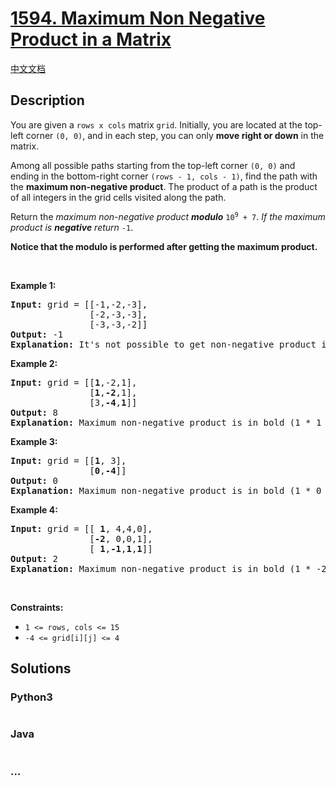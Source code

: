 # [1594. Maximum Non Negative Product in a Matrix](https://leetcode.com/problems/maximum-non-negative-product-in-a-matrix)

[中文文档](/solution/1500-1599/1594.Maximum%20Non%20Negative%20Product%20in%20a%20Matrix/README.md)

## Description

<p>You are given a&nbsp;<code>rows x cols</code>&nbsp;matrix&nbsp;<code>grid</code>.&nbsp;Initially, you&nbsp;are located at the top-left&nbsp;corner <code>(0, 0)</code>,&nbsp;and in each step, you can only <strong>move right&nbsp;or&nbsp;down</strong> in the matrix.</p>

<p>Among all possible paths starting from the top-left corner&nbsp;<code>(0, 0)</code>&nbsp;and ending in the bottom-right corner&nbsp;<code>(rows - 1, cols - 1)</code>, find the path with the&nbsp;<strong>maximum non-negative product</strong>. The product of a path is the product of all integers in the grid cells visited along the path.</p>

<p>Return the&nbsp;<em>maximum non-negative product&nbsp;<strong>modulo</strong>&nbsp;</em><code>10<sup>9</sup>&nbsp;+ 7</code>.&nbsp;<em>If the maximum product is <strong>negative</strong> return&nbsp;</em><code>-1</code>.</p>

<p><strong>Notice that the modulo is performed after getting the maximum product.</strong></p>

<p>&nbsp;</p>
<p><strong>Example 1:</strong></p>

<pre>
<strong>Input:</strong> grid = [[-1,-2,-3],
&nbsp;              [-2,-3,-3],
&nbsp;              [-3,-3,-2]]
<strong>Output:</strong> -1
<strong>Explanation:</strong> It&#39;s not possible to get non-negative product in the path from (0, 0) to (2, 2), so return -1.
</pre>

<p><strong>Example 2:</strong></p>

<pre>
<strong>Input:</strong> grid = [[<strong>1</strong>,-2,1],
&nbsp;              [<strong>1</strong>,<strong>-2</strong>,1],
&nbsp;              [3,<strong>-4</strong>,<strong>1</strong>]]
<strong>Output:</strong> 8
<strong>Explanation:</strong> Maximum non-negative product is in bold (1 * 1 * -2 * -4 * 1 = 8).
</pre>

<p><strong>Example 3:</strong></p>

<pre>
<strong>Input:</strong> grid = [[<strong>1</strong>, 3],
&nbsp;              [<strong>0</strong>,<strong>-4</strong>]]
<strong>Output:</strong> 0
<strong>Explanation:</strong> Maximum non-negative product is in bold (1 * 0 * -4 = 0).
</pre>

<p><strong>Example 4:</strong></p>

<pre>
<strong>Input:</strong> grid = [[ <strong>1</strong>, 4,4,0],
&nbsp;              [<strong>-2</strong>, 0,0,1],
&nbsp;              [ <strong>1</strong>,<strong>-1</strong>,<strong>1</strong>,<strong>1</strong>]]
<strong>Output:</strong> 2
<strong>Explanation:</strong> Maximum non-negative product is in bold (1 * -2 * 1 * -1 * 1 * 1 = 2).
</pre>

<p>&nbsp;</p>
<p><strong>Constraints:</strong></p>

<ul>
	<li><code>1 &lt;= rows, cols &lt;= 15</code></li>
	<li><code>-4 &lt;= grid[i][j] &lt;= 4</code></li>
</ul>

## Solutions

<!-- tabs:start -->

### **Python3**

```python

```

### **Java**

```java

```

### **...**

```

```

<!-- tabs:end -->
